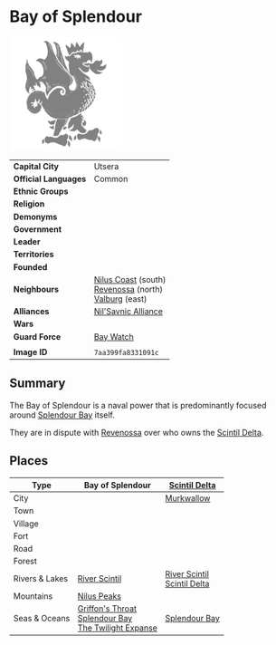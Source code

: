 # Bay of Splendour

<img src="https://raw.githubusercontent.com/jesskelsall/astarus-images/main/symbols/7aa399fa8331091c.png" height="200" />

|||
| --- | --- |
| **Capital City** | Utsera | civilisation.2
| **Official Languages** | Common |
| **Ethnic Groups** | |
| **Religion** | |
| **Demonyms** | |
| **Government** | |
| **Leader** | |
| **Territories** | |
| **Founded** | |
| **Neighbours** | [Nilus Coast](nilus-coast.md) (south)<br>[Revenossa](revenossa.md) (north)<br>[Valburg](valburg.md) (east) |
| **Alliances** | [Nil'Savnic Alliance](../nilsavnic-alliance.md) |
| **Wars** | |
| **Guard Force** | [Bay Watch](../../../organisations/guards/bay-watch.md) |
|||
| **Image ID** | `7aa399fa8331091c` |

## Summary

The Bay of Splendour is a naval power that is predominantly focused around [Splendour Bay](../../../places/seas-oceans/splendour-bay.md) itself.

They are in dispute with [Revenossa](revenossa.md) over who owns the [Scintil Delta](../../../places/rivers-lakes/scintil-delta.md).

## Places

| Type | Bay of Splendour | [Scintil Delta](../../../places/rivers-lakes/scintil-delta.md) |
| --- | --- | --- |
| City | | [Murkwallow](../../../places/cities/murkwallow.md) |
| Town | | |
| Village | | |
| Fort | | |
| Road | | |
| Forest | | |
| Rivers & Lakes | [River Scintil](../../../places/rivers-lakes/river-scintil.md) | [River Scintil](../../../places/rivers-lakes/river-scintil.md)<br>[Scintil Delta](../../../places/rivers-lakes/scintil-delta.md) |
| Mountains | [Nilus Peaks](../../../places/mountains/nilus-peaks.md) | |
| Seas & Oceans | [Griffon's Throat](../../../places/seas-oceans/griffons-throat.md)<br>[Splendour Bay](../../../places/seas-oceans/splendour-bay.md)<br>[The Twilight Expanse](../../../places/seas-oceans/the-twilight-expanse.md) | [Splendour Bay](../../../places/seas-oceans/splendour-bay.md) |
